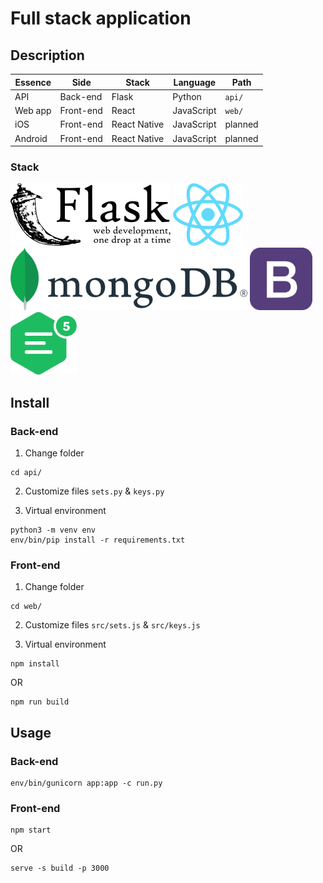 # Full stack application
## Description
Essence | Side | Stack | Language | Path
---|---|---|---|---
API | Back-end | Flask | Python | ``` api/ ```
Web app | Front-end | React | JavaScript | ``` web/ ```
iOS | Front-end | React Native | JavaScript | planned
Android | Front-end | React Native | JavaScript | planned

### Stack
<img src="re/img/flask.png" height="100" />
<img src="re/img/reactjs.png" height="100" />
<img src="re/img/mongodb.png" height="100" />
<img src="re/img/bootstrap.png" height="100" />
<img src="re/img/ckeditor.png" height="100" />

## Install
### Back-end
1. Change folder
```
cd api/
```

2. Customize files ``` sets.py ``` & ``` keys.py ```

3. Virtual environment
```
python3 -m venv env
env/bin/pip install -r requirements.txt
```

### Front-end
1. Change folder
```
cd web/
```

2. Customize files ``` src/sets.js ``` & ``` src/keys.js ```

3. Virtual environment
```
npm install
```

OR

```
npm run build
```

## Usage
### Back-end
```
env/bin/gunicorn app:app -c run.py
```

### Front-end
```
npm start
```

OR

```
serve -s build -p 3000
```